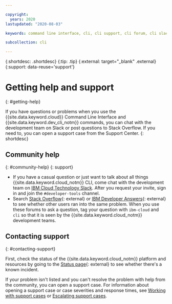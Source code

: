 ```yaml
---

copyright:
  years: 2020
lastupdated: "2020-08-03"

keywords: command line interface, cli, cli support, cli forum, cli slack, cli chat, cli help, developer tools, ibmcloud dev commands, ic dev commands

subcollection: cli

---
```


{:shortdesc: .shortdesc}
{:tip: .tip}
{:external: target="_blank" .external}
{:support: data-reuse='support'}

# Getting help and support
{: #getting-help}

If you have questions or problems when you use the {{site.data.keyword.cloud}} Command Line Interface and {{site.data.keyword.dev_cli_notm}} commands, you can chat with the development team on Slack or post questions to Stack Overflow. If you need to, you can open a support case from the Support Center.
{: shortdesc}

## Community help
{: #community-help}
{: support}

* If you have a casual question or just want to talk about all things {{site.data.keyword.cloud_notm}} CLI, come chat with the development team on [IBM Cloud Technology Slack](https://ibm.biz/cli-feedback). After you request your invite, sign in and join the `#developer-tools` channel.
* Search [Stack Overflow](https://stackoverflow.com/search?q=ibm-cloud){: external} or [IBM Developer Answers](https://ibm.biz/cli-developer-answers){: external} to see whether other users ran into the same problem. When you use these forums to ask a question, tag your question with `ibm-cloud` and `cli` so that it is seen by the {{site.data.keyword.cloud_notm}} development teams.

## Contacting support
{: #contacting-support}

First, check the status of the {{site.data.keyword.cloud_notm}} platform and resources by going to the [Status page](https://cloud.ibm.com/status){: external} to see whether there's a known incident.

If your problem isn't listed and you can't resolve the problem with help from the community, you can open a support case. For information about opening a support case or case severities and response times, see [Working with support cases](/docs/get-support?topic=get-support-open-case) or [Escalating support cases](/docs/get-support?topic=get-support-escalation).
